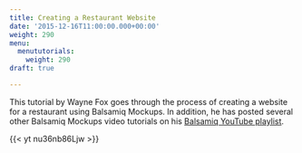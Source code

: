 ```yaml
---
title: Creating a Restaurant Website
date: '2015-12-16T11:00:00.000+00:00'
weight: 290
menu:
  menututorials:
    weight: 290
draft: true

---
```


This tutorial by Wayne Fox goes through the process of creating a website for a restaurant using Balsamiq Mockups. In addition, he has posted several other Balsamiq Mockups video tutorials on his [Balsamiq YouTube playlist](https://www.youtube.com/watch?v=cfXyx3JJcMg&list=PLSevnLKZcQMaUAWpy8GyLQev0PUep2wua).

{{< yt nu36nb86Ljw >}}